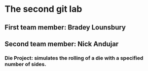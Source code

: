# The second git lab
## First team member: Bradey Lounsbury
## Second team member: Nick Andujar
### Die Project: simulates the rolling of a die with a specified number of sides.